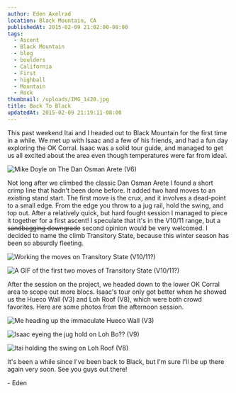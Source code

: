```yaml
---
author: Eden Axelrad
location: Black Mountain, CA
publishedAt: 2015-02-09 21:02:00-08:00
tags:
  - Ascent
  - Black Mountain
  - blog
  - boulders
  - California
  - First
  - highball
  - Mountain
  - Rock
thumbnail: /uploads/IMG_1420.jpg
title: Back To Black
updatedAt: 2015-02-09 21:19:11-08:00
---
```


This past weekend Itai and I headed out to Black Mountain for the first time in a while. We met up with Isaac and a few of his friends, and had a fun day exploring the OK Corral. Isaac was a solid tour guide, and managed to get us all excited about the area even though temperatures were far from ideal.

![Mike Doyle on The Dan Osman Arete (V6)](/uploads/IMG_1420.jpg)

Not long after we climbed the classic Dan Osman Arete I found a short crimp line that hadn't been done before. It added two hard moves to an existing stand start. The first move is the crux, and it involves a dead-point to a small edge. From the edge you throw to a jug rail, hold the swing, and top out. After a relatively quick, but hard fought session I managed to piece it together for a first ascent! I speculate that it's in the V10/11 range, but a ~~sandbagging downgrade~~ second opinion would be very welcomed. I decided to name the climb Transitory State, because this winter season has been so absurdly fleeting.

![Working the moves on Transitory State (V10/11?)](/uploads/IMG_1430.jpg)

![A GIF of the first two moves of Transitory State (V10/11?)](/uploads/output_zxN2Yr.gif)

After the session on the project, we headed down to the lower OK Corral area to scope out more blocs. Isaac's tour only got better when he showed us the Hueco Wall (V3) and Loh Roof (V8), which were both crowd favorites. Here are some photos from the afternoon session.

![Me heading up the immaculate Hueco Wall (V3)](/uploads/IMG_1447.jpg)

![Isaac eyeing the jug hold on Loh Bo?? (V9)](/uploads/IMG_1476.jpg)

![Itai holding the swing on Loh Roof (V8)](/uploads/IMG_5312.jpg)

It's been a while since I've been back to Black, but I'm sure I'll be up there again very soon. See you guys out there!

\- Eden
